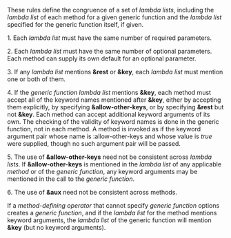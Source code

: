  

These rules define the congruence of a set of *lambda lists*, including the *lambda list* of each method for a given generic function and the *lambda list* specified for the generic function itself, if given. 

1\. Each *lambda list* must have the same number of required parameters. 

2\. Each *lambda list* must have the same number of optional parameters. Each method can supply its own default for an optional parameter. 

3\. If any *lambda list* mentions **&rest** or **&key**, each *lambda list* must mention one or both of them. 



 

 

4\. If the *generic function lambda list* mentions **&key**, each method must accept all of the keyword names mentioned after **&key**, either by accepting them explicitly, by specifying **&allow-other-keys**, or by specifying **&rest** but not **&key**. Each method can accept additional keyword arguments of its own. The checking of the validity of keyword names is done in the generic function, not in each method. A method is invoked as if the keyword argument pair whose name is :allow-other-keys and whose value is *true* were supplied, though no such argument pair will be passed. 

5\. The use of **&allow-other-keys** need not be consistent across *lambda lists*. If **&allow-other-keys** is mentioned in the *lambda list* of any applicable *method* or of the *generic function*, any keyword arguments may be mentioned in the call to the *generic function*. 

6\. The use of **&aux** need not be consistent across methods. 

If a *method-defining operator* that cannot specify *generic function* options creates a *generic function*, and if the *lambda list* for the method mentions keyword arguments, the *lambda list* of the generic function will mention **&key** (but no keyword arguments). 

